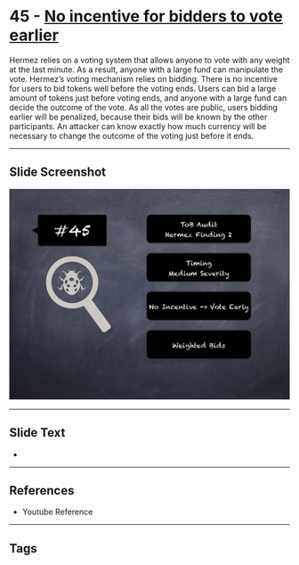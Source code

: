 
# 45 - [No incentive for bidders to vote earlier](./No%20incentive%20for%20bidders%20to%20vote%20earlier.md)

 Hermez relies on a voting system that allows anyone to vote with any weight at the last minute. As a result, anyone with a large fund can manipulate the vote. Hermez’s voting mechanism relies on bidding. There is no incentive for users to bid tokens well before the voting ends. Users can bid a large amount of tokens just before voting ends, and anyone with a large fund can decide the outcome of the vote. As all the votes are public, users bidding earlier will be penalized, because their bids will be known by the other participants. An attacker can know exactly how much currency will be necessary to change the outcome of the voting just before it ends.


___
## Slide Screenshot
![045.png](../../images/7.%20Audit%20Findings%20101/045.png)
___
## Slide Text
- 
___
## References
- Youtube Reference
___
## Tags
